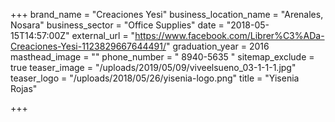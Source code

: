 +++
brand_name = "Creaciones Yesi"
business_location_name = "Arenales, Nosara"
business_sector = "Office Supplies"
date = "2018-05-15T14:57:00Z"
external_url = "https://www.facebook.com/Librer%C3%ADa-Creaciones-Yesi-1123829667644491/"
graduation_year = 2016
masthead_image = ""
phone_number = " 8940-5635 "
sitemap_exclude = true
teaser_image = "/uploads/2019/05/09/viveelsueno_03-1-1-1.jpg"
teaser_logo = "/uploads/2018/05/26/yisenia-logo.png"
title = "Yisenia Rojas"

+++
